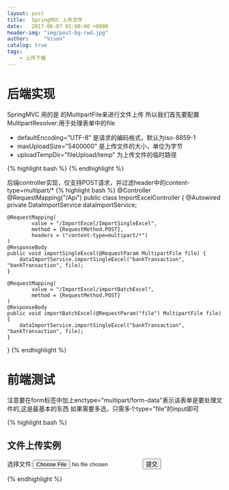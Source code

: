 ```yaml
---
layout: post
title:  SpringMVC 上传文件
date:   2017-06-07 01:08:00 +0800
header-img: "img/post-bg-rwd.jpg"
author:     "Vison"
catalog: true
tags:
    - 上传下载
---
```


# 后端实现

SpringMVC 用的是 的MultipartFile来进行文件上传 所以我们首先要配置MultipartResolver:用于处理表单中的file

* defaultEncoding="UTF-8" 是请求的编码格式，默认为iso-8859-1
* maxUploadSize="5400000" 是上传文件的大小，单位为字节
* uploadTempDir="fileUpload/temp" 为上传文件的临时路径

{% highlight bash %}
<bean id="multipartResolver" class="org.springframework.web.multipart.commons.CommonsMultipartResolver">
        <property name="defaultEncoding" value="utf-8" />
        <property name="maxUploadSize" value="10485760" />
        <property name="maxInMemorySize" value="4096" />
        <property name="resolveLazily" value="true" />
</bean>
{% endhighlight %}

后端controller实现，仅支持POST请求，并过滤header中的content-type=multipart/*
{% highlight bash %}
@Controller
@RequestMapping("/Api")
public class ImportExcelController {
    @Autowired
    private DataImportService dataImportService;

    @RequestMapping(
            value = "/ImportExcel/ImportSingleExcel",
            method = {RequestMethod.POST},
            headers = ("content-type=multipart/*")
    )
    @ResponseBody
    public void importSingleExcel(@RequestParam MultipartFile file) {
        dataImportService.importSingleExcel("bankTransaction", "bankTransaction", file);
    }

    @RequestMapping(
            value = "/ImportExcel/importBatchExcel",
            method = {RequestMethod.POST}
    )
    @ResponseBody
    public void importBatchExcel(@RequestParam("file") MultipartFile file) {
        dataImportService.importSingleExcel("bankTransaction", "bankTransaction", file);
    }
}
{% endhighlight %}

# 前端测试

注意要在form标签中加上enctype="multipart/form-data"表示该表单是要处理文件的,这是最基本的东西
如果需要多选，只需多个type="file"的input即可

{% highlight bash %}
<!DOCTYPE html>
<html lang="en">
<head>
    <meta charset="UTF-8">
    <title>Title</title>
</head>
<body>
  <h2>文件上传实例</h2>
  <form  method="post" action="http://192.168.64.234:9081/core/Api/ImportExcel/ImportSingleExcel" enctype="multipart/form-data">
    选择文件:<input type="file" name="file">
    <input type="submit" value="提交">
  </form>
</body>
</html>
{% endhighlight %}

